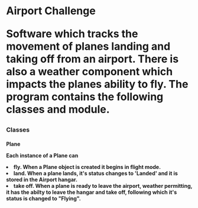 <h1>Airport Challenge

Software which tracks the movement of planes landing and taking off from an airport. There is also a weather component which impacts the planes ability to fly. The program contains the following classes and module.

<h3>Classes
<h4>Plane

Each instance of a Plane can
<li>fly. When a Plane object is created it begins in flight mode.
<li>land. When a plane lands, it's status changes to 'Landed' and it is stored in the Airport hangar. 
<li>take off. When a plane is ready to leave the airport, weather permitting, it has the abilty to leave the hangar and take off, following which it's status is changed to "Flying".
